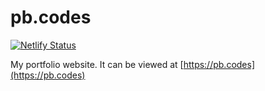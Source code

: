# pb.codes 

[![Netlify Status](https://api.netlify.com/api/v1/badges/2b717559-3ea7-4f48-93cc-0898039e45f0/deploy-status)](https://app.netlify.com/sites/pbcodes/deploys)

My portfolio website. It can be viewed at [https://pb.codes](https://pb.codes)